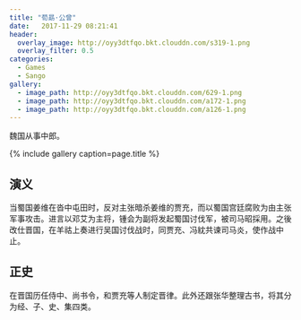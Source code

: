 ```yaml
---
title: "荀勗·公曾"
date:   2017-11-29 08:21:41
header:
  overlay_image: http://oyy3dtfqo.bkt.clouddn.com/s319-1.png
  overlay_filter: 0.5
categories:
  - Games
  - Sango
gallery:
  - image_path: http://oyy3dtfqo.bkt.clouddn.com/629-1.png
  - image_path: http://oyy3dtfqo.bkt.clouddn.com/a172-1.png
  - image_path: http://oyy3dtfqo.bkt.clouddn.com/a126-1.png
---
```


魏国从事中郎。

{% include gallery caption=page.title %}

## 演义

当蜀国姜维在沓中屯田时，反对主张暗杀姜维的贾充，而以蜀国宫廷腐败为由主张军事攻击。进言以邓艾为主将，锺会为副将发起蜀国讨伐军，被司马昭採用。之後改仕晋国，在羊祜上奏进行吴国讨伐战时，同贾充、冯紞共谏司马炎，使作战中止。

## 正史

在晋国历任侍中、尚书令，和贾充等人制定晋律。此外还跟张华整理古书，将其分为经、子、史、集四类。